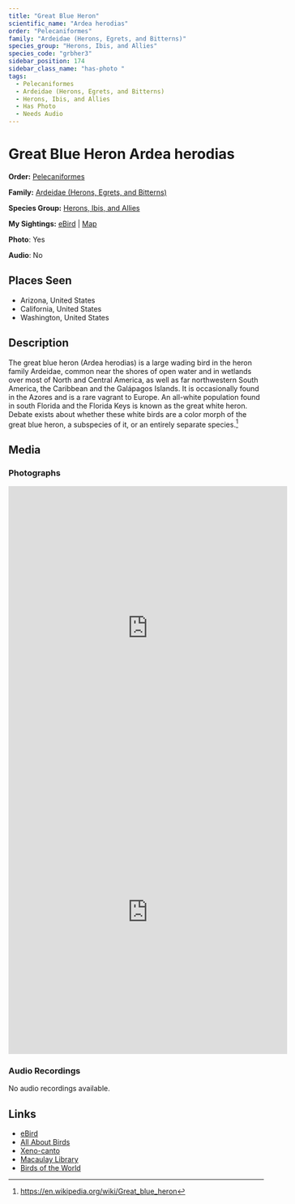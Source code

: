 ```yaml
---
title: "Great Blue Heron"
scientific_name: "Ardea herodias"
order: "Pelecaniformes"
family: "Ardeidae (Herons, Egrets, and Bitterns)"
species_group: "Herons, Ibis, and Allies"
species_code: "grbher3"
sidebar_position: 174
sidebar_class_name: "has-photo "
tags: 
  - Pelecaniformes
  - Ardeidae (Herons, Egrets, and Bitterns)
  - Herons, Ibis, and Allies
  - Has Photo
  - Needs Audio
---
```


# Great Blue Heron <span className='sci_name'>Ardea herodias</span>

**Order:** [Pelecaniformes](/tags/pelecaniformes)

**Family:** [Ardeidae (Herons, Egrets, and Bitterns)](/tags/ardeidae-herons-egrets-and-bitterns)

**Species Group:** [Herons, Ibis, and Allies](/tags/herons-ibis-and-allies)

**My Sightings:** [eBird](https://ebird.org/lifelist?r=world&time=life&spp=grbher3) | [Map](/map?species_code=grbher3)

**Photo**: Yes 

**Audio**: No

## Places Seen

* Arizona, United States
* California, United States
* Washington, United States

## Description
The great blue heron (Ardea herodias) is a large wading bird in the heron family Ardeidae, common near the shores of open water and in wetlands over most of North and Central America, as well as far northwestern South America, the Caribbean and the Galápagos Islands. It is occasionally found in the Azores and is a rare vagrant to Europe. An all-white population found in south Florida and the Florida Keys is known as the great white heron. Debate exists about whether these white birds are a color morph of the great blue heron, a subspecies of it, or an entirely separate species.[^1]

[^1]: https://en.wikipedia.org/wiki/Great_blue_heron

## Media
### Photographs
<iframe src="https://macaulaylibrary.org/asset/626996232/embed" width="550" height="560" frameborder="0" allowfullscreen></iframe>
<iframe src="https://macaulaylibrary.org/asset/619242587/embed" width="550" height="560" frameborder="0" allowfullscreen></iframe>

### Audio Recordings
No audio recordings available.

## Links
* [eBird](https://ebird.org/species/grbher3) 
* [All About Birds](https://www.allaboutbirds.org/guide/grbher3) 
* [Xeno-canto](https://www.xeno-canto.org/species/ardea-herodias) 
* [Macaulay Library](https://search.macaulaylibrary.org/catalog?taxonCode=grbher3&sort=rating_rank_desc)
* [Birds of the World](https://birdsoftheworld.org/bow/species/grbher3)
